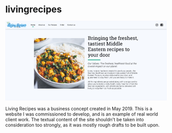 # livingrecipes

![](https://github.com/barjoco/livingrecipes/blob/master/preview.png)

Living Recipes was a business concept created in May 2019. This is a website I was commissioned to develop, and is an example of real world client work. The textual content of the site shouldn't be taken into consideration too strongly, as it was mostly rough drafts to be built upon.
